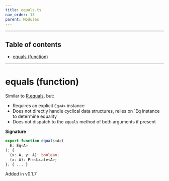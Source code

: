 ```yaml
---
title: equals.ts
nav_order: 13
parent: Modules
---
```


---

<h2 class="text-delta">Table of contents</h2>

- [equals (function)](#equals-function)

---

# equals (function)

Similar to [R.equals](https://ramdajs.com/docs/#equals), but:

- Requires an explicit `Eq<A>` instance
- Does not directly handle cyclical data structures, relies on `Eq<A> instance to determine equality
- Does not dispatch to the `equals` method of both arguments if present

**Signature**

```ts
export function equals<A>(
  E: Eq<A>
): {
  (x: A, y: A): boolean;
  (x: A): Predicate<A>;
}; { ... }
```

Added in v0.1.7
